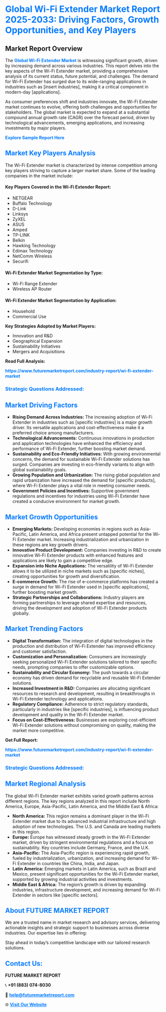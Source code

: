 <h1 style="color: #007BFF;">Global Wi-Fi Extender Market Report 2025-2033: Driving Factors, Growth Opportunities, and Key Players</h1>

<section id="overview">
<h2>Market Report Overview</h2>
<p>The <a href="https://www.futuremarketreport.com/industry-report/wi-fi-extender-market" style="color: #007BFF; text-decoration: none;"><strong>Global Wi-Fi Extender Market</strong></a> is witnessing significant growth, driven by increasing demand across various industries. This report delves into the key aspects of the Wi-Fi Extender market, providing a comprehensive analysis of its current status, future potential, and challenges. The demand for Wi-Fi Extender has surged due to its wide-ranging applications in industries such as [insert industries], making it a critical component in modern-day [applications].</p>
<p>As consumer preferences shift and industries innovate, the Wi-Fi Extender market continues to evolve, offering both challenges and opportunities for stakeholders. The global market is expected to expand at a substantial compound annual growth rate (CAGR) over the forecast period, driven by technological advancements, emerging applications, and increasing investments by major players.</p>
</section>

<section id="overview">
<p><a href="https://www.futuremarketreport.com/request-sample/reportId=58430" style="color: #007BFF; text-decoration: none;"><strong>Explore Sample Report Here</strong></a></p>
</section>

<section id="key-players">
<h2 style="color: #007BFF;">Market Key Players Analysis</h2>
<p>The Wi-Fi Extender market is characterized by intense competition among key players striving to capture a larger market share. Some of the leading companies in the market include:</p>
<h4>Key Players Covered in the Wi-Fi Extender Report:</h4>
<ul><li>NETGEAR</li><li>Buffalo Technology</li><li>D-Link</li><li>Linksys</li><li>ZyXEL</li><li>ASUS</li><li>Amped</li><li>TP-LINK</li><li>Belkin</li><li>Hawking Technology</li><li>Edimax Technology</li><li>NetComm Wireless</li><li>Securifi</li></ul>
<h4>Wi-Fi Extender Market Segmentation by Type:</h4>
<ul><li>Wi-Fi Range Extender</li><li>Wireless AP Router</li></ul>

<h4>Wi-Fi Extender Market Segmentation by Application:</h4>
<ul><li>Household</li><li>Commercial Use</li></ul>
<p><strong>Key Strategies Adopted by Market Players:</strong></p>
<ul>
<li>Innovation and R&D</li>
<li>Geographical Expansion</li>
<li>Sustainability Initiatives</li>
<li>Mergers and Acquisitions</li>
</ul>
</section>

<section>
<p><strong>Read Full Analysis: </strong></p><a href="https://www.futuremarketreport.com/industry-report/wi-fi-extender-market" style="color: #007BFF; text-decoration: none;"><strong>https://www.futuremarketreport.com/industry-report/wi-fi-extender-market</strong></a>
<h3 style="color: #007BFF;">Strategic Questions Addressed:</h3>
</section>

<section id="driving-factors">
<h2 style="color: #007BFF;">Market Driving Factors</h2>
<ul>
<li><strong>Rising Demand Across Industries:</strong> The increasing adoption of Wi-Fi Extender in industries such as [specific industries] is a major growth driver. Its versatile applications and cost-effectiveness make it a preferred choice among manufacturers.</li>
<li><strong>Technological Advancements:</strong> Continuous innovations in production and application technologies have enhanced the efficiency and performance of Wi-Fi Extender, further boosting market demand.</li>
<li><strong>Sustainability and Eco-Friendly Initiatives:</strong> With growing environmental concerns, the demand for sustainable Wi-Fi Extender solutions has surged. Companies are investing in eco-friendly variants to align with global sustainability goals.</li>
<li><strong>Growing Population and Urbanization:</strong> The rising global population and rapid urbanization have increased the demand for [specific products], where Wi-Fi Extender plays a vital role in meeting consumer needs.</li>
<li><strong>Government Policies and Incentives:</strong> Supportive government regulations and incentives for industries using Wi-Fi Extender have created a conducive environment for market growth.</li>
</ul>
</section>

<section id="growth-opportunities">
<h2 style="color: #007BFF;">Market Growth Opportunities</h2>
<ul>
<li><strong>Emerging Markets:</strong> Developing economies in regions such as Asia-Pacific, Latin America, and Africa present untapped potential for the Wi-Fi Extender market. Increasing industrialization and urbanization in these regions are key growth drivers.</li>
<li><strong>Innovative Product Development:</strong> Companies investing in R&D to create innovative Wi-Fi Extender products with enhanced features and applications are likely to gain a competitive edge.</li>
<li><strong>Expansion into Niche Applications:</strong> The versatility of Wi-Fi Extender allows it to be utilized in niche markets such as [specific niches], creating opportunities for growth and diversification.</li>
<li><strong>E-commerce Growth:</strong> The rise of e-commerce platforms has created a surge in demand for Wi-Fi Extender used in [specific applications], further boosting market growth.</li>
<li><strong>Strategic Partnerships and Collaborations:</strong> Industry players are forming partnerships to leverage shared expertise and resources, driving the development and adoption of Wi-Fi Extender products globally.</li>
</ul>
</section>

<section id="trending-factors">
<h2 style="color: #007BFF;">Market Trending Factors</h2>
<ul>
<li><strong>Digital Transformation:</strong> The integration of digital technologies in the production and distribution of Wi-Fi Extender has improved efficiency and customer satisfaction.</li>
<li><strong>Customization and Personalization:</strong> Consumers are increasingly seeking personalized Wi-Fi Extender solutions tailored to their specific needs, prompting companies to offer customizable options.</li>
<li><strong>Sustainability and Circular Economy:</strong> The push towards a circular economy has driven demand for recyclable and reusable Wi-Fi Extender solutions.</li>
<li><strong>Increased Investment in R&D:</strong> Companies are allocating significant resources to research and development, resulting in breakthroughs in Wi-Fi Extender technology and applications.</li>
<li><strong>Regulatory Compliance:</strong> Adherence to strict regulatory standards, particularly in industries like [specific industries], is influencing product development and quality in the Wi-Fi Extender market.</li>
<li><strong>Focus on Cost-Effectiveness:</strong> Businesses are exploring cost-efficient Wi-Fi Extender solutions without compromising on quality, making the market more competitive.</li>
</ul>
</section>

<section>
<p><strong>Get Full Report: </strong></p><a href="https://www.futuremarketreport.com/industry-report/wi-fi-extender-market" style="color: #007BFF; text-decoration: none;"><strong>https://www.futuremarketreport.com/industry-report/wi-fi-extender-market</strong></a>
<h3 style="color: #007BFF;">Strategic Questions Addressed:</h3>
</section>


<section id="regional-analysis">
<h2 style="color: #007BFF;">Market Regional Analysis</h2>
<p>The global Wi-Fi Extender market exhibits varied growth patterns across different regions. The key regions analyzed in this report include North America, Europe, Asia-Pacific, Latin America, and the Middle East & Africa:</p>
<ul>
<li><strong>North America:</strong> This region remains a dominant player in the Wi-Fi Extender market due to its advanced industrial infrastructure and high adoption of new technologies. The U.S. and Canada are leading markets in this region.</li>
<li><strong>Europe:</strong> Europe has witnessed steady growth in the Wi-Fi Extender market, driven by stringent environmental regulations and a focus on sustainability. Key countries include Germany, France, and the U.K.</li>
<li><strong>Asia-Pacific:</strong> The Asia-Pacific region is experiencing rapid growth, fueled by industrialization, urbanization, and increasing demand for Wi-Fi Extender in countries like China, India, and Japan.</li>
<li><strong>Latin America:</strong> Emerging markets in Latin America, such as Brazil and Mexico, present significant opportunities for the Wi-Fi Extender market, supported by growing industrial activities and investments.</li>
<li><strong>Middle East & Africa:</strong> The region’s growth is driven by expanding industries, infrastructure development, and increasing demand for Wi-Fi Extender in sectors like [specific sectors].</li>
</ul>
</section>

<footer>
<h2 style="color: #007BFF;">About FUTURE MARKET REPORT</h2>
<p>We are a trusted name in market research and advisory services, delivering actionable insights and strategic support to businesses across diverse industries. Our expertise lies in offering:</p>

<p>Stay ahead in today’s competitive landscape with our tailored research solutions.</p>

<h2 style="color: #007BFF;">Contact Us:</h2>
<p><strong>FUTURE MARKET REPORT</strong></p>
<p>📞 <strong>+91 (883) 074-8030</strong></p>
<p>📧 <strong><a href="mailto:help@futuremarketreport.com" style="color: #007BFF;">help@futuremarketreport.com</a></strong></p>
<p>🌐 <strong><a href="https://www.futuremarketreport.com/" style="color: #007BFF;">Visit Our Website</a></strong></p>
</footer>